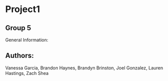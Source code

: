# Project1

Group 5
-------
General Information:



Authors:
-------
Vanessa Garcia, Brandon Haynes, Brandyn Brinston, Joel Gonzalez, Lauren Hastings, Zach Shea

